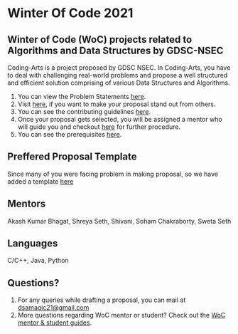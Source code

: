 # Winter Of Code 2021 

## Winter of Code (WoC) projects related to Algorithms and Data Structures by GDSC-NSEC
Coding-Arts is a project proposed by GDSC NSEC. In Coding-Arts, you have to deal with challenging real-world problems and propose 
a well structured and efficient solution comprising of various Data Structures and Algorithms. 
1. You can view the Problem Statements [here](https://github.com/dscnsec/DSA-Magic/blob/main/IDEA.md). 
2. Visit [here](https://github.com/dscnsec/DSA-Magic/blob/main/CONTRIBUTING.md#points-to-be-noted-while-writing-a-proposal), if you want to make your proposal stand out from others.
3. You can see the contributing guidelines [here](https://github.com/dscnsec/DSA-Magic/blob/main/CONTRIBUTING.md#getting-started).
4. Once your proposal gets selected, you will be assigned a mentor who will guide you and checkout [here](https://github.com/dscnsec/Coding-Arts/blob/main/CHALLENGE.md#procedure-throughout-the-month) for further procedure.
5. You can see the prerequisites [here](https://github.com/dscnsec/Coding-Arts/blob/main/CONTRIBUTING.md#prerequisites).

## Preffered Proposal Template
Since many of you were facing problem in making proposal, so we have added a template [here](https://github.com/dscnsec/Coding-Arts/blob/main/TEMPLATE.md)

## Mentors
Akash Kumar Bhagat, Shreya Seth, Shivani, Soham Chakraborty, Sweta Seth

## Languages
C/C++, Java, Python


## Questions?
1. For any queries while drafting a proposal, you can mail at dsamagic21@gmail.com
2. More questions regarding WoC mentor or student? Check out the [WoC mentor & student guides](https://winterofcode.com/).
